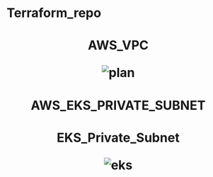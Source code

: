 # Terraform_repo

<h1 align="center">AWS_VPC
  
![plan](https://user-images.githubusercontent.com/26357600/185633379-f2fe0b1e-1a4c-474a-8fde-4685b8bd105c.png)</h1>
<h1 align="center">AWS_EKS_PRIVATE_SUBNET</h1>

<h1 align="center">EKS_Private_Subnet
  
![eks](https://user-images.githubusercontent.com/26357600/185648734-3a2a09f5-35e4-4597-bf4e-e0b7f0e3d2af.png)</h1>

